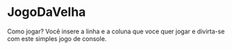 # JogoDaVelha
Como jogar?
Você insere a linha e a coluna que voce quer jogar e divirta-se com este simples jogo de console.
